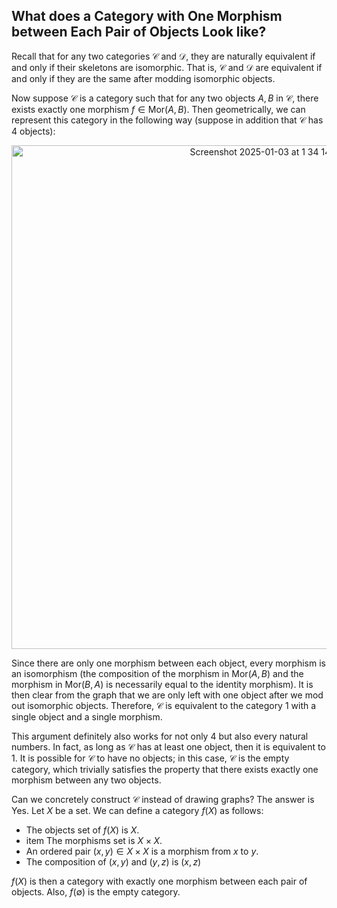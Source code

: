 ## What does a Category with One Morphism between Each Pair of Objects Look like?

Recall that for any two categories $\mathcal{C}$ and $\mathcal{D}$, they are naturally equivalent if and only if their skeletons are isomorphic. That is, $\mathcal{C}$ and $\mathcal{D}$ are equivalent if and only if they are the same after modding isomorphic objects.

Now suppose $\mathcal{C}$ is a category such that for any two objects $A,B$ in $\mathcal{C}$, there exists exactly one morphism $f\in \text{Mor}(A,B)$. Then geometrically, we can represent this category in the following way (suppose in addition that $\mathcal{C}$ has 4 objects):

<div align="center">
<img width="806" alt="Screenshot 2025-01-03 at 1 34 14 AM" src="https://github.com/user-attachments/assets/4f5d3680-878b-4aa1-b1d8-5731c97554fc" />
</div>

Since there are only one morphism between each object, every morphism is an isomorphism (the composition of the morphism in $\text{Mor}(A,B)$ and the morphism in $\text{Mor}(B,A)$ is necessarily equal to the identity morphism). It is then clear from the graph that we are only left with one object after we mod out isomorphic objects. Therefore, $\mathcal{C}$ is equivalent to the category $1$ with a single object and a single morphism. 

This argument definitely also works for not only 4 but also every natural numbers. In fact, as long as $\mathcal{C}$ has at least one object, then it is equivalent to $1$. It is possible for $\mathcal{C}$ to have no objects; in this case, $\mathcal{C}$ is the empty category, which trivially satisfies the property that there exists exactly one morphism between any two objects. 

Can we concretely construct $\mathcal{C}$ instead of drawing graphs? The answer is Yes. Let $X$ be a set. We can define a category $f(X)$ as follows:

- The objects set of $f(X)$ is $X$.
- item The morphisms set is $X\times X$.
- An ordered pair $(x,y)\in X\times X$ is a morphism from $x$ to $y$.
- The composition of $(x,y)$ and $(y,z)$ is $(x,z)$

$f(X)$ is then a category with exactly one morphism between each pair of objects. Also, $f(\emptyset)$ is the empty category.
